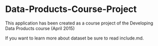 # Data-Products-Course-Project

This application has been created as a course project of the Developing Data Products course (April 2015)

If you want to learn more about dataset be sure to read include.md.
